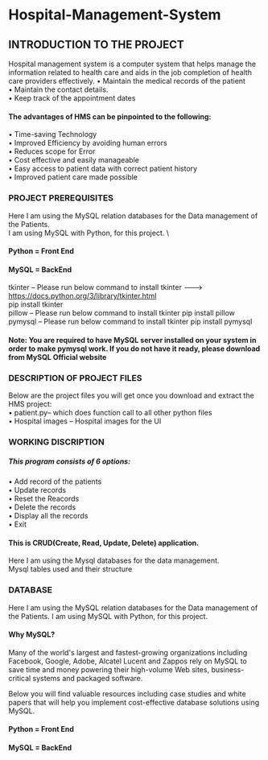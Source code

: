 # Hospital-Management-System

## INTRODUCTION TO THE PROJECT 

Hospital management system is a computer system that helps manage the information related to health care and aids in the job completion of health care providers effectively. 
•	Maintain the medical records of the patient \
•	Maintain the contact details. \
•	Keep track of the appointment dates 


#### The advantages of HMS can be pinpointed to the following: 
•	Time-saving Technology \
•	Improved Efficiency by avoiding human errors \
•	Reduces scope for Error \
•	Cost effective and easily manageable \
•	Easy access to patient data with correct patient history \
•	Improved patient care made possible 


### PROJECT PREREQUISITES
Here I am using the MySQL relation databases for the Data management of the Patients. \
I am using MySQL with Python, for this project. \
#### Python = Front End 
#### MySQL = BackEnd
tkinter – Please run below command to install tkinter ---> https://docs.python.org/3/library/tkinter.html \
pip install tkinter \
pillow – Please run below command to install tkinter  pip install pillow \
pymysql – Please run below command to install tkinter pip install pymysql

#### Note: You are required to have MySQL server installed on your system in order to make pymysql work. If you do not have it ready, please download from MySQL Official website

### DESCRIPTION OF PROJECT FILES
Below are the project files you will get once you download and extract the HMS project: \
•	patient.py– which does function call to all other python files \
•	Hospital images – Hospital images for the UI

### WORKING DISCRIPTION
##### This program consists of 6 options:
•	Add record of the patients \
•	Update records \
•	Reset the Reacords \
•	Delete the records \
•	Display all the records \
•	Exit 


#### This is CRUD(Create, Read, Update, Delete) application. 
Here I am using the Mysql databases for the data management. \
Mysql tables used and their structure


### DATABASE
Here I am using the MySQL relation databases for the Data management of the Patients.
I am using MySQL with Python, for this project.
#### Why MySQL?
Many of the world's largest and fastest-growing organizations including Facebook, Google, Adobe, Alcatel Lucent and Zappos rely on MySQL to save time and money powering their high-volume Web sites, business-critical systems and packaged software.


Below you will find valuable resources including case studies and white papers that will help you implement cost-effective database solutions using MySQL.
#### Python = Front End 
#### MySQL = BackEnd 
